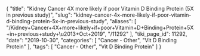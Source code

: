 {
    "title": "Kidney Cancer 4X more likely if poor Vitamin D Binding Protein (5X in previous study)",
    "slug": "kidney-cancer-4x-more-likely-if-poor-vitamin-d-binding-protein-5x-in-previous-study",
    "aliases": [
        "/Kidney+Cancer+4X+more+likely+if+poor+Vitamin+D+Binding+Protein+5X+in+previous+study+\u2013+Oct+2019",
        "/11292"
    ],
    "tiki_page_id": 11292,
    "date": "2019-10-30",
    "categories": [
        "Cancer - Other",
        "Vit D Binding Protein"
    ],
    "tags": [
        "Cancer - Other",
        "Vit D Binding Protein"
    ]
}